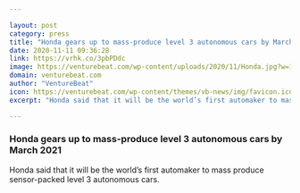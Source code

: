```yaml
---

layout: post
category: press
title: "Honda gears up to mass-produce level 3 autonomous cars by March 2021"
date: 2020-11-11 09:36:28
link: https://vrhk.co/3pbPDdc
image: https://venturebeat.com/wp-content/uploads/2020/11/Honda.jpg?w=1200&strip=all
domain: venturebeat.com
author: "VentureBeat"
icon: https://venturebeat.com/wp-content/themes/vb-news/img/favicon.ico
excerpt: "Honda said that it will be the world’s first automaker to mass produce sensor-packed level 3 autonomous cars."

---
```


### Honda gears up to mass-produce level 3 autonomous cars by March 2021

Honda said that it will be the world’s first automaker to mass produce sensor-packed level 3 autonomous cars.